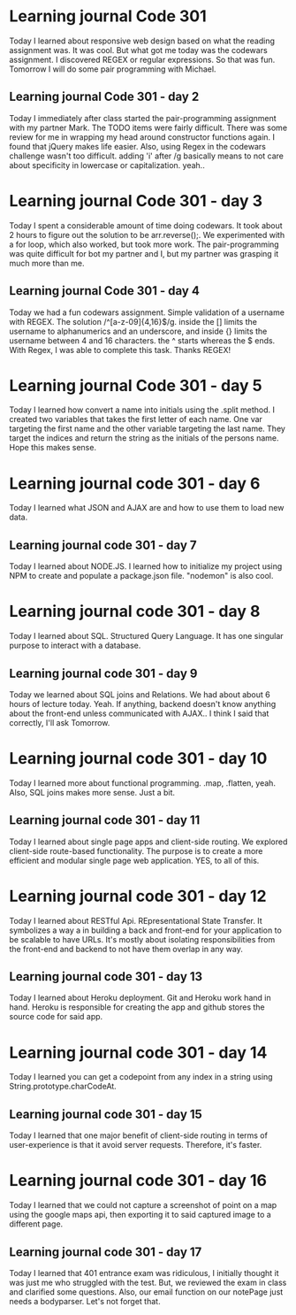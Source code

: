 # Learning journal Code 301

Today I learned about responsive web design based on what the reading assignment was. It was cool. But what got me today was the codewars assignment. I discovered REGEX or regular expressions. So that was fun. Tomorrow I will do some pair programming with Michael.

## Learning journal Code 301 - day 2

Today I immediately after class started the pair-programming assignment with my partner Mark. The TODO items were fairly difficult. There was some review for me in wrapping my head around constructor functions again. I found that jQuery makes life easier. Also, using Regex in the codewars challenge wasn't too difficult. adding 'i' after /g basically means to not care about specificity in lowercase or capitalization. yeah..  

# Learning journal Code 301 - day 3

Today I spent a considerable amount of time doing codewars. It took about 2 hours to figure out the solution to be arr.reverse();. We experimented with a for loop, which also worked, but took more work. The pair-programming was quite difficult for bot my partner and I, but my partner was grasping it much more than me.

## Learning journal Code 301 - day 4

Today we had a fun codewars assignment. Simple validation of a username with REGEX. The solution /^[a-z-09]{4,16}$/g. inside the [] limits the username to alphanumerics and an underscore, and inside {} limits the username between 4 and 16 characters. the ^ starts whereas the $ ends. With Regex, I was able to complete this task. Thanks REGEX!

# Learning journal Code 301 - day 5

Today I learned how convert a name into initials using the .split method. I created two variables that takes the first letter of each name. One var targeting the first name and the other variable targeting the last name. They target the indices and return the string as the initials of the persons name. Hope this makes sense.

# Learning journal code 301 - day 6

Today I learned what JSON and AJAX are and how to use them to load new data.

## Learning journal code 301 - day 7

Today I learned about NODE.JS. I learned how to initialize my project using NPM to create and populate a package.json file. "nodemon" is also cool.

# Learning journal code 301 - day 8

Today I learned about SQL. Structured Query Language. It has one singular purpose to interact with a database.

## Learning journal code 301 - day 9

Today we learned about SQL joins and Relations. We had about about 6 hours of lecture today. Yeah. If anything, backend doesn't know anything about the front-end unless communicated with AJAX.. I think I said that correctly, I'll ask Tomorrow.

# Learning journal code 301 - day 10

Today I learned more about functional programming. .map, .flatten, yeah. Also, SQL joins makes more sense. Just a bit.

## Learning journal code 301 - day 11

Today I learned about single page apps and client-side routing. We explored client-side route-based functionality. The purpose is to create a more efficient and modular single page web application. YES, to all of this.

# Learning journal code 301 - day 12

Today I learned about RESTful Api. REpresentational State Transfer. It symbolizes a way a in building a back and front-end for your application to be scalable to have URLs. It's mostly about isolating responsibilities from the front-end and backend to not have them overlap in any way.

## Learning journal code 301 - day 13

Today I learned about Heroku deployment. Git and Heroku work hand in hand. Heroku is responsible for creating the app and github stores the source code for said app.

# Learning journal code 301 - day 14

 Today I learned you can get a codepoint from any index in a string using String.prototype.charCodeAt.

## Learning journal code 301 - day 15

 Today I learned that one major benefit of client-side routing in terms of user-experience is that it avoid server requests. Therefore, it's faster.

# Learning journal code 301 - day 16

Today I learned that we could not capture a screenshot of point on a map using the google maps api, then exporting it to said captured image to a different page.

## Learning journal code 301 - day 17

Today I learned that 401 entrance exam was ridiculous, I initially thought it was just me who struggled with the test. But, we reviewed the exam in class and clarified some questions. Also, our email function on our notePage just needs a bodyparser. Let's not forget that. 
